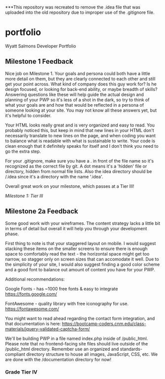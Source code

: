 ***This repository was recreated to remove the .idea file that was uploaded into the old repository due to improper use of the .gitignore file. 


# portfolio
Wyatt Salmons Developer Portfolio

## Milestone 1 Feedback
Nice job on Milestone 1. Your goals and persona could both have a little more detail on them, but they are clearly connected to each other and still get your point across. What kind of company does this guy work for? Is he design focused, or looking for back-end ability, or maybe breadth of skills? Answering questions like these will help guide the actual design and planning of your PWP so it's less of a shot in the dark, so try to think of what your goals are and how that would be reflected in a persona of someone looking at your site. You may not know all these answers yet, but it's helpful to consider.

Your HTML looks really great and is very organized and easy to read. You probably noticed this, but keep in mind that new lines in your HTML don't necessarily translate to new lines on the page, and when coding you want to balance what is readable with what is sustainable to write. Your code is clean enough that it definitely speaks for itself and I don't think you need to go the extra step.

For your .gitignore, make sure you have a . in front of the file name so it's recognized as the correct file by git. A dot means it's a 'hidden' file or directory, hidden from normal file lists. Also the idea directory should be /.idea since it's a directory with the name '.idea'.

Overall great work on your milestone, which passes at a Tier III!

*Milestone 1: Tier III*

## Milestone 2a Feedback
Some good work with your wireframes. The content strategy lacks a little bit in terms of detail but overall it will help you through your development phase. 

First thing to note is that your staggered layout on mobile. I would suggest stacking these items on the smaller screens to ensure there is enough space to comfortably read the text - the horizontal space might get too narrow, so stagger only on screen sizes that can accomodate it well. Due to the simplicity of your site, I would also suggest finding a good color scheme and a good font to balance out amount of content you have for your PWP.  


Additional recommendations:

Google Fonts - has ~1000 free fonts & easy to integrate https://fonts.google.com/

FontAwesome - quality library with free iconography for use.
https://fontawesome.com/

You might want to read ahead regarding the contact form integration, and that documentation is here: https://bootcamp-coders.cnm.edu/class-materials/jquery-validated-captcha-form/

We'll be building PWP in a file named index.php inside of /public_html. Please note that no frontend-facing site files should live outside of the /public_html directory. Remember use an organized and standards-compliant directory structure to house all images, JavaScript, CSS, etc. We are done with the /documentation directory for now!

### Grade Tier IV

